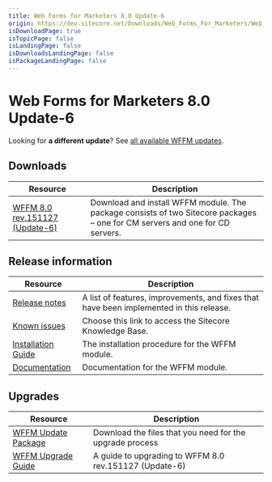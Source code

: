 ```yaml
---
title: Web Forms for Marketers 8.0 Update-6
origin: https://dev.sitecore.net/Downloads/Web_Forms_For_Marketers/Web_Forms_for_Marketers_80/Web_Forms_for_Marketers_80_Update_6
isDownloadPage: true
isTopicPage: false
isLandingPage: false
isDownloadsLandingPage: false
isPackageLandingPage: false
---
```


# Web Forms for Marketers 8.0 Update-6

  <Alert variant='warning' mb={4}>
    <AlertIcon />
    

Looking for **a different update**? See [all available WFFM updates](/downloads/Web_Forms_For_Marketers).


  </Alert>
  

## Downloads

 | Resource | Description |
 | --- | --- |
 | [WFFM 8.0 rev.151127 (Update-6)](https://scdp.blob.core.windows.net/downloads/Web%20Forms%20For%20Marketers/Web%20Forms%20for%20Marketers%2080/Web%20Forms%20for%20Marketers%208.0%20(Update%206)/Secure/Web%20Forms%20for%20Marketers%208.0%20rev.%20151127%20NOT%20SC%20PACKAGE.zip) | Download and install WFFM module. The package consists of two Sitecore packages – one for CM servers and one for CD servers. |

## Release information

 | Resource | Description |
 | --- | --- |
 | [Release notes](/downloads/Web_Forms_For_Marketers/Web_Forms_for_Marketers_80/Web_Forms_for_Marketers_80_Update_6/Release_Notes) | A list of features, improvements, and fixes that have been implemented in this release. |
 | [Known issues](https://kb.sitecore.net/articles/616431) | Choose this link to access the Sitecore Knowledge Base. |
 | [Installation Guide](https://scdp.blob.core.windows.net/downloads/Web%20Forms%20For%20Marketers/Web%20Forms%20for%20Marketers%2080/Web%20Forms%20for%20Marketers%208.0%20(Update%206)/Secure/WFFM%208.0%20Update-6%20Installation%20Guide.pdf) | The installation procedure for the WFFM module. |
 | [Documentation](https://doc.sitecore.com/legacy-docs/web-forms-for-marketers-8.0.pdf) | Documentation for the WFFM module. |

## Upgrades

 | Resource | Description |
 | --- | --- |
 | [WFFM Update Package](https://scdp.blob.core.windows.net/downloads/Web%20Forms%20For%20Marketers/Web%20Forms%20for%20Marketers%2080/Web%20Forms%20for%20Marketers%208.0%20(Update%206)/Secure/Web%20Forms%20for%20Marketers%208.0%20rev.151127%20Update%20package.zip) | Download the files that you need for the upgrade process |
 | [WFFM Upgrade Guide](https://scdp.blob.core.windows.net/downloads/Web%20Forms%20For%20Marketers/Web%20Forms%20for%20Marketers%2080/Web%20Forms%20for%20Marketers%208.0%20(Update%206)/Secure/WFFM%208.0%20Update-6%20Upgrade%20Guide.pdf) | A guide to upgrading to WFFM 8.0 rev.151127 (Update-6) |